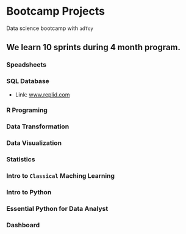 # Bootcamp Projects

Data science bootcamp with `adToy`

## We learn 10 sprints during 4 month program.

<h3>Speadsheets</h3>

<h3>SQL Database</h3>
<div>
<ul>
  <li>
  <p>Link:
  <a href="https://replit.com/@ThamonwanNuchti/SQLhomeworkbatch6?v=1#main.sql">
    www.replid.com
  </a>
  </p>
  </li>
<ul>
</div>

### R Programing
### Data Transformation
### Data Visualization
### Statistics
### Intro to `Classical` Maching Learning
### Intro to Python
### Essential Python for Data Analyst
### Dashboard
